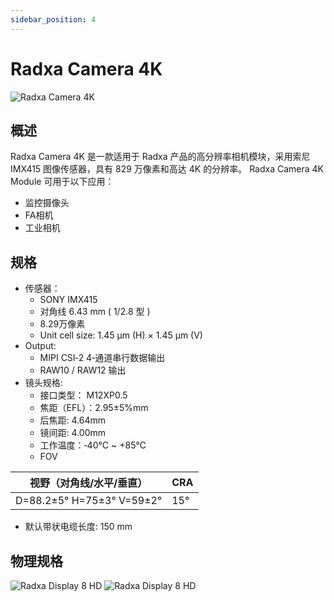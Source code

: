 ```yaml
---
sidebar_position: 4
---
```


# Radxa Camera 4K

![Radxa Camera 4K](/img/accessories/camera-4k.webp)

## 概述

Radxa Camera 4K 是一款适用于 Radxa 产品的高分辨率相机模块，采用索尼 IMX415 图像传感器，具有 829 万像素和高达 4K 的分辨率。 Radxa Camera 4K Module 可用于以下应用：

- 监控摄像头
- FA相机
- 工业相机

## 规格

- 传感器：
  - SONY IMX415
  - 对角线 6.43 mm ( 1/2.8 型 )
  - 8.29万像素
  - Unit cell size: 1.45 µm (H) × 1.45 µm (V)
- Output:
  - MIPI CSI‑2 4‑通道串行数据输出
  - RAW10 / RAW12 输出
- 镜头规格:
  - 接口类型： M12XP0.5
  - 焦距（EFL）：2.95±5%mm
  - 后焦距: 4.64mm
  - 镜间距: 4.00mm
  - 工作温度：‑40°C ~ +85°C
  - FOV

| 视野（对角线/水平/垂直）  | CRA |
| ------------------------- | --- |
| D=88.2±5° H=75±3° V=59±2° | 15° |

- 默认带状电缆长度: 150 mm

## 物理规格

![Radxa Display 8 HD](/img/accessories/camera-4k-spec-1.webp)
![Radxa Display 8 HD](/img/accessories/camera-4k-spec-2.webp)
